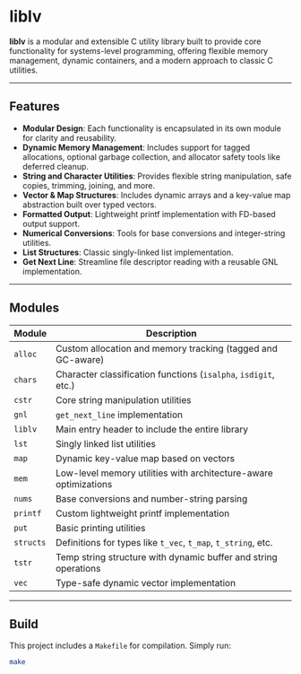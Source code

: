 # liblv

**liblv** is a modular and extensible C utility library built to provide core functionality for systems-level programming, offering flexible memory management, dynamic containers, and a modern approach to classic C utilities.

---

## Features

- **Modular Design**: Each functionality is encapsulated in its own module for clarity and reusability.
- **Dynamic Memory Management**: Includes support for tagged allocations, optional garbage collection, and allocator safety tools like deferred cleanup.
- **String and Character Utilities**: Provides flexible string manipulation, safe copies, trimming, joining, and more.
- **Vector & Map Structures**: Includes dynamic arrays and a key-value map abstraction built over typed vectors.
- **Formatted Output**: Lightweight printf implementation with FD-based output support.
- **Numerical Conversions**: Tools for base conversions and integer-string utilities.
- **List Structures**: Classic singly-linked list implementation.
- **Get Next Line**: Streamline file descriptor reading with a reusable GNL implementation.

---

## Modules

| Module      | Description |
|-------------|-------------|
| `alloc`     | Custom allocation and memory tracking (tagged and GC-aware) |
| `chars`     | Character classification functions (`isalpha`, `isdigit`, etc.) |
| `cstr`      | Core string manipulation utilities |
| `gnl`       | `get_next_line` implementation |
| `liblv`     | Main entry header to include the entire library |
| `lst`       | Singly linked list utilities |
| `map`       | Dynamic key-value map based on vectors |
| `mem`       | Low-level memory utilities with architecture-aware optimizations |
| `nums`      | Base conversions and number-string parsing |
| `printf`    | Custom lightweight printf implementation |
| `put`       | Basic printing utilities |
| `structs`   | Definitions for types like `t_vec`, `t_map`, `t_string`, etc. |
| `tstr`      | Temp string structure with dynamic buffer and string operations |
| `vec`       | Type-safe dynamic vector implementation |

---

## Build

This project includes a `Makefile` for compilation. Simply run:

```bash
make
